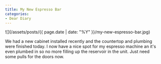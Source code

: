 ```yaml
---
title: My New Espresso Bar
categories:
- Dear Diary
---
```


![](/assets/posts/{{ page.date | date: "%Y" }}/my-new-espresso-bar.jpg)
  



We had a new cabinet installed recently and the countertop and plumbing were finished today. I now have a nice spot for my espresso machine an it's even plumbed in so no more filling up the reservoir in the unit. Just need some pulls for the doors now.
